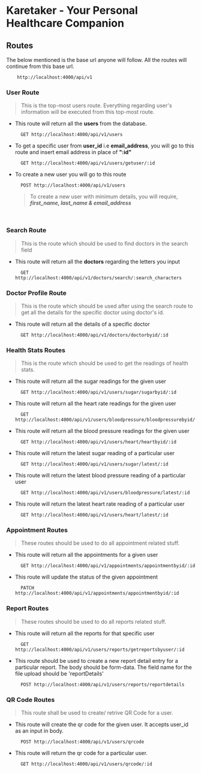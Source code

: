 
# Karetaker - Your Personal Healthcare Companion


## Routes

The below mentioned is the base url anyone will follow. All the routes will continue from this base url.<br>
```
    http://localhost:4000/api/v1
```


### User Route 

> This is the top-most users route. Everything regarding user's information will be executed from this top-most route.<br>

- This route will return all the **users** from the database. 

        GET http://localhost:4000/api/v1/users

- To get a specific user from **user_id** i.e **email_address**, you will go to this route and insert email address in place of **":id"**
    
        GET http://localhost:4000/api/v1/users/getuser/:id
    
- To create a new user you will go to this route

        POST http://localhost:4000/api/v1/users

    > To create a new user with minimum details, you will require, ***first_name, last_name & email_address***


<br>

### Search Route

> This is the route which should be used to find doctors in the search field

- This route will return all the **doctors** regarding the letters you input


        GET http://localhost:4000/api/v1/doctors/search/:search_characters
        

### Doctor Profile Route

> This is the route which should be used after using the search route to get all the details for the specific doctor using doctor's id.

- This route will return all the details of a specific doctor


        GET http://localhost:4000/api/v1/doctors/doctorbyid/:id
        

### Health Stats Routes

> This is the route which should be used to get the readings of health stats.

- This route will return all the sugar readings for the given user


        GET http://localhost:4000/api/v1/users/sugar/sugarbyid/:id

        
- This route will return all the heart rate readings for the given user


        GET http://localhost:4000/api/v1/users/bloodpressure/bloodpressurebyid/:id


- This route will return all the blood pressure readings for the given user


        GET http://localhost:4000/api/v1/users/heart/heartbyid/:id

        
- This route will return the latest sugar reading of a particular user


        GET http://localhost:4000/api/v1/users/sugar/latest/:id

- This route will return the latest blood pressure reading of a particular user


        GET http://localhost:4000/api/v1/users/bloodpressure/latest/:id

- This route will return the latest heart rate reading of a particular user


        GET http://localhost:4000/api/v1/users/heart/latest/:id
         
### Appointment Routes

> These routes should be used to do all appointment related stuff.

- This route will return all the appointments for a given user


        GET http://localhost:4000/api/v1/appointments/appointmentbyid/:id
        
- This route will update the status of the given appointment


        PATCH http://localhost:4000/api/v1/appointments/appointmentbyid/:id

### Report Routes

> These routes should be used to do all reports related stuff.

- This route will return all the reports for that specific user


        GET http://localhost:4000/api/v1/users/reports/getreportsbyuser/:id

- This route should be used to create a new report detail entry for a particular report. The body should be form-data. The field name for the file upload should be 'reportDetails'


        POST http://localhost:4000/api/v1/users/reports/reportdetails
                

### QR Code Routes

> This route shall be used to create/ retrive QR Code for a user.

- This route will create the qr code for the given user. It accepts user_id as an input in body.


        POST http://localhost:4000/api/v1/users/qrcode
        
- This route will return the qr code for a particular user.


        GET http://localhost:4000/api/v1/users/qrcode/:id